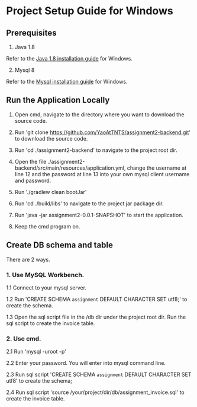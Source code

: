 # Project Setup Guide for Windows

## Prerequisites

1. Java 1.8

Refer to the [Java 1.8 installation guide](https://www.java.com/en/download/help/windows_manual_download.html) for Windows.

2. Mysql 8

Refer to the [Mysql installation guide](https://www3.ntu.edu.sg/home/ehchua/programming/sql/MySQL_HowTo.html) for Windows.


## Run the Application Locally
1. Open cmd, navigate to the directory where you want to download the source code.

2. Run 'git clone https://github.com/YaoAtTNTS/assignment2-backend.git' to download the source code.

3. Run 'cd ./assignment2-backend' to navigate to the project root dir.

4. Open the file ./assignment2-backend/src/main/resources/application.yml, change the username at line 12 and the password at line 13 into your own mysql client username and password.

5. Run './gradlew clean bootJar'

6. Run 'cd ./build/libs' to navigate to the project jar package dir.

7. Run 'java -jar assignment2-0.0.1-SNAPSHOT' to start the application.

8. Keep the cmd program on.

## Create DB schema and table
There are 2 ways.
### 1. Use MySQL Workbench.
1.1 Connect to your mysql server.

1.2 Run 'CREATE SCHEMA `assignment` DEFAULT CHARACTER SET utf8;' to create the schema.

1.3 Open the sql script file in the /db dir under the project root dir. Run the sql script to create the invoice table.

### 2. Use cmd.
2.1 Run 'mysql -uroot -p'

2.2 Enter your password. You will enter into mysql command line.

2.3 Run sql script 'CREATE SCHEMA `assignment` DEFAULT CHARACTER SET utf8' to create the schema;

2.4 Run sql script 'source /your/project/dir/db/assignment_invoice.sql' to create the invoice table.